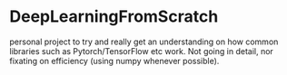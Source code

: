 # DeepLearningFromScratch

personal project to try and really get an understanding on how common libraries such as Pytorch/TensorFlow etc work. Not going in detail, nor fixating on efficiency (using numpy whenever possible).